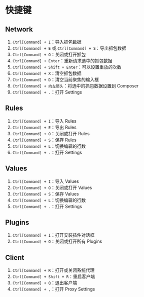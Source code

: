 # 快捷键

## Network
1. `Ctrl[Command] + I`：导入抓包数据
2. `Ctrl[Command] + E` 或 `Ctrl[Command] + S`：导出抓包数据
3. `Ctrl[Command] + O`：关闭或打开抓包
4. `Ctrl[Command] + Enter`：重新请求选中的抓包数据
5. `Ctrl[Command] + Shift + Enter`：可以设置重放的次数
6. `Ctrl[Command] + X`：清空抓包数据
7. `Ctrl[Command] + D`：清空当前聚焦的输入框
8. `Ctrl[Command] + 向左箭头`：将选中的抓包数据设置到 Composer
9. `Ctrl[Command] + .`：打开 Settings

## Rules
1. `Ctrl[Command] + I`：导入 Rules
2. `Ctrl[Command] + E`：导出 Rules
3. `Ctrl[Command] + O`：关闭或打开 Rules
4. `Ctrl[Command] + S`：保存 Rules
5. `Ctrl[Command] + L`：切换编辑的行数
6. `Ctrl[Command] + .`：打开 Settings

## Values
1. `Ctrl[Command] + I`：导入 Values
2. `Ctrl[Command] + O`：关闭或打开 Values
3. `Ctrl[Command] + S`：保存 Values
4. `Ctrl[Command] + L`：切换编辑的行数
5. `Ctrl[Command] + .`：打开 Settings


## Plugins
1. `Ctrl[Command] + I`：打开安装插件对话框
2. `Ctrl[Command] + O`：关闭或打开所有 Plugins

## Client
1. `Ctrl[Command] + R`：打开或关闭系统代理
2. `Ctrl[Command] + Shift + R`：重启客户端
3. `Ctrl[Command] + Q`：退出客户端
4. `Ctrl[Command] + ,`：打开 Proxy Settings
